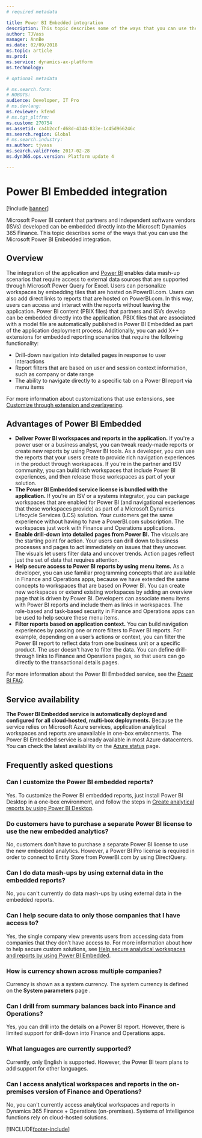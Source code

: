 ```yaml
---
# required metadata

title: Power BI Embedded integration
description: This topic describes some of the ways that you can use the Power BI Embedded integration.
author: TJVass
manager: AnnBe
ms.date: 02/09/2018
ms.topic: article
ms.prod: 
ms.service: dynamics-ax-platform
ms.technology: 

# optional metadata

# ms.search.form: 
# ROBOTS: 
audience: Developer, IT Pro
# ms.devlang: 
ms.reviewer: kfend
# ms.tgt_pltfrm: 
ms.custom: 270754
ms.assetid: ca4b2ccf-d68d-4344-833e-1c45d966246c
ms.search.region: Global
# ms.search.industry: 
ms.author: tjvass
ms.search.validFrom: 2017-02-28
ms.dyn365.ops.version: Platform update 4

---
```


# Power BI Embedded integration

[!include [banner](../includes/banner.md)]

Microsoft Power BI content that partners and independent software vendors (ISVs) developed can be embedded directly into the Microsoft Dynamics 365 Finance. This topic describes some of the ways that you can use the Microsoft Power BI Embedded integration.

## Overview
The integration of the application and [Power BI](https://www.powerbi.com/) enables data mash-up scenarios that require access to external data sources that are supported through Microsoft Power Query for Excel. Users can personalize workspaces by embedding tiles that are hosted on PowerBI.com. Users can also add direct links to reports that are hosted on PowerBI.com. In this way, users can access and interact with the reports without leaving the application. Power BI content (PBIX files) that partners and ISVs develop can be embedded directly into the application. PBIX files that are associated with a model file are automatically published in Power BI Embedded as part of the application deployment process. Additionally, you can add X++ extensions for embedded reporting scenarios that require the following functionality:

- Drill-down navigation into detailed pages in response to user interactions
- Report filters that are based on user and session context information, such as company or date range
- The ability to navigate directly to a specific tab on a Power BI report via menu items

For more information about customizations that use extensions, see [Customize through extension and overlayering](../extensibility/customization-overlayering-extensions.md).

## Advantages of Power BI Embedded
- **Deliver Power BI workspaces and reports in the application.** If you're a power user or a business analyst, you can tweak ready-made reports or create new reports by using Power BI tools. As a developer, you can use the reports that your users create to provide rich navigation experiences in the product through workspaces. If you're in the partner and ISV community, you can build rich workspaces that include Power BI experiences, and then release those workspaces as part of your solution.
- **The Power BI Embedded service license is bundled with the application.** If you're an ISV or a systems integrator, you can package workspaces that are enabled for Power BI (and navigational experiences that those workspaces provide) as part of a Microsoft Dynamics Lifecycle Services (LCS) solution. Your customers get the same experience without having to have a PowerBI.com subscription. The workspaces just work with Finance and Operations applications.
- **Enable drill-down into detailed pages from Power BI.** The visuals are the starting point for action. Your users can drill down to business processes and pages to act immediately on issues that they uncover. The visuals let users filter data and uncover trends. Action pages reflect just the set of data that requires attention.
- **Help secure access to Power BI reports by using menu items.** As a developer, you can use familiar programming concepts that are available in Finance and Operations apps, because we have extended the same concepts to workspaces that are based on Power BI. You can create new workspaces or extend existing workspaces by adding an overview page that is driven by Power BI. Developers can associate menu items with Power BI reports and include them as links in workspaces. The role-based and task-based security in Finance and Operations apps can be used to help secure these menu items.
- **Filter reports based on application context.** You can build navigation experiences by passing one or more filters to Power BI reports. For example, depending on a user’s actions or context, you can filter the Power BI report to reflect data from one business unit or a specific product. The user doesn't have to filter the data. You can define drill-through links to Finance and Operations pages, so that users can go directly to the transactional details pages.

For more information about the Power BI Embedded service, see the [Power BI FAQ](https://powerbi.microsoft.com/documentation/powerbi-frequently-asked-questions/).

## Service availability
**The Power BI Embedded service is automatically deployed and configured for all cloud-hosted, multi-box deployments.** Because the service relies on Microsoft Azure services, application analytical workspaces and reports are unavailable in one-box environments. The Power BI Embedded service is already available in most Azure datacenters. You can check the latest availability on the [Azure status](https://azure.microsoft.com/status/) page.

## Frequently asked questions

### Can I customize the Power BI embedded reports?
Yes. To customize the Power BI embedded reports, just install Power BI Desktop in a one-box environment, and follow the steps in [Create analytical reports by using Power BI Desktop](author-distribute-power-bi-reports.md).
 
### Do customers have to purchase a separate Power BI license to use the new embedded analytics?
No, customers don't have to purchase a separate Power BI license to use the new embedded analytics. However, a Power BI Pro license is required in order to connect to Entity Store from PowerBI.com by using DirectQuery.
 
### Can I do data mash-ups by using external data in the embedded reports?
No, you can't currently do data mash-ups by using external data in the embedded reports.
 
### Can I help secure data to only those companies that I have access to?
Yes, the single company view prevents users from accessing data from companies that they don’t have access to. For more information about how to help secure custom solutions, see [Help secure analytical workspaces and reports by using Power BI Embedded](secure-analytical-workspaces.md).
 
### How is currency shown across multiple companies?
Currency is shown as a system currency. The system currency is defined on the **System parameters** page .
 
### Can I drill from summary balances back into Finance and Operations?
Yes, you can drill into the details on a Power BI report. However, there is limited support for drill-down into Finance and Operations apps.
 
### What languages are currently supported?
Currently, only English is supported. However, the Power BI team plans to add support for other languages.
 
### Can I access analytical workspaces and reports in the on-premises version of Finance and Operations?
No, you can't currently access analytical workspaces and reports in Dynamics 365 Finance + Operations (on-premises). Systems of Intelligence functions rely on cloud-hosted solutions.


[!INCLUDE[footer-include](../../../includes/footer-banner.md)]